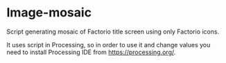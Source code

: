 # Image-mosaic
Script generating mosaic of Factorio title screen using only Factorio icons.

It uses script in Processing, so in order to use it and change values you need to install Processing IDE from https://processing.org/.
